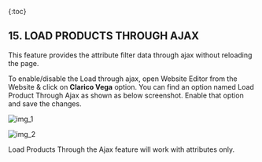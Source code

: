 {:toc}

## 15. LOAD PRODUCTS THROUGH AJAX
This feature provides the attribute filter data through ajax without reloading the page.

To enable/disable the Load through ajax, open Website Editor from the Website & click on **Clarico Vega** option. You can find an option named Load Product Through Ajax as shown as below screenshot. Enable that option and save the changes.

![img_1](section_15/images/1.png)

![img_2](section_15/images/2.png)

Load Products Through the Ajax feature will work with attributes only.